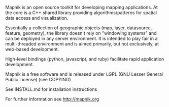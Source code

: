 Mapnik is an open source toolkit for developing mapping applications.
At the core is a C++ shared library providing algorithms/patterns 
for spatial data access and visualization.

Essentially a collection of geographic objects (map, layer, datasource,
feature, geometry), the library doesn't rely on "windowing systems"
and can be deployed in any server environment.  It is intended to play
fair in a multi-threaded environment and is aimed primarily, but not
exclusively, at web-based development.

High-level bindings (python, javascript, and ruby) facilitate rapid 
application development.

Mapnik is a free software and is released under LGPL (GNU Lesser General
Public License) (see COPYING)

See INSTALL.md for installation instructions

For further information see http://mapnik.org
